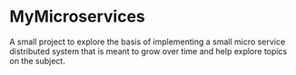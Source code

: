 # MyMicroservices
A small project to explore the basis of implementing a small micro service distributed system that is meant to grow over time and help explore topics on the subject.
